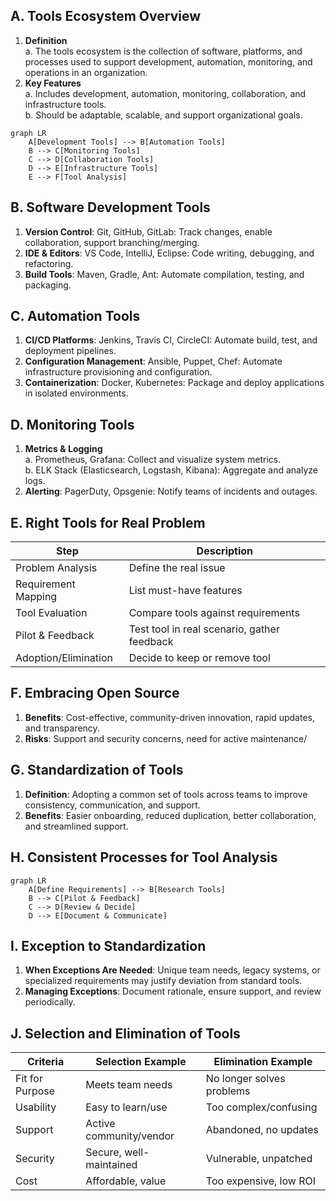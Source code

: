 ## A. Tools Ecosystem Overview
1. **Definition**  
    a. The tools ecosystem is the collection of software, platforms, and processes used to support development, automation, monitoring, and operations in an organization.
2. **Key Features**  
    a. Includes development, automation, monitoring, collaboration, and infrastructure tools.  
    b. Should be adaptable, scalable, and support organizational goals.
```mermaid
graph LR
    A[Development Tools] --> B[Automation Tools]
    B --> C[Monitoring Tools]
    C --> D[Collaboration Tools]
    D --> E[Infrastructure Tools]
    E --> F[Tool Analysis]
```
## B. Software Development Tools
1. **Version Control**: Git, GitHub, GitLab: Track changes, enable collaboration, support branching/merging.
2. **IDE & Editors**: VS Code, IntelliJ, Eclipse: Code writing, debugging, and refactoring.
3. **Build Tools**: Maven, Gradle, Ant: Automate compilation, testing, and packaging.
## C. Automation Tools
1. **CI/CD Platforms**: Jenkins, Travis CI, CircleCI: Automate build, test, and deployment pipelines.
2. **Configuration Management**: Ansible, Puppet, Chef: Automate infrastructure provisioning and configuration.    
3. **Containerization**: Docker, Kubernetes: Package and deploy applications in isolated environments.    
## D. Monitoring Tools
1. **Metrics & Logging**  
    a. Prometheus, Grafana: Collect and visualize system metrics.  
    b. ELK Stack (Elasticsearch, Logstash, Kibana): Aggregate and analyze logs.  
2. **Alerting**: PagerDuty, Opsgenie: Notify teams of incidents and outages.

## E. Right Tools for Real Problem

| Step                 | Description                                 |
| -------------------- | ------------------------------------------- |
| Problem Analysis     | Define the real issue                       |
| Requirement Mapping  | List must-have features                     |
| Tool Evaluation      | Compare tools against requirements          |
| Pilot & Feedback     | Test tool in real scenario, gather feedback |
| Adoption/Elimination | Decide to keep or remove tool               |

## F. Embracing Open Source
1. **Benefits**: Cost-effective, community-driven innovation, rapid updates, and transparency.
2. **Risks**: Support and security concerns, need for active maintenance/
## G. Standardization of Tools
1. **Definition**: Adopting a common set of tools across teams to improve consistency, communication, and support.
2. **Benefits**: Easier onboarding, reduced duplication, better collaboration, and streamlined support.
## H. Consistent Processes for Tool Analysis
```mermaid
graph LR
    A[Define Requirements] --> B[Research Tools]
    B --> C[Pilot & Feedback]
    C --> D[Review & Decide]
    D --> E[Document & Communicate]
```
## I. Exception to Standardization
1. **When Exceptions Are Needed**: Unique team needs, legacy systems, or specialized requirements may justify deviation from standard tools.
2. **Managing Exceptions**: Document rationale, ensure support, and review periodically.
## J. Selection and Elimination of Tools

|Criteria|Selection Example|Elimination Example|
|---|---|---|
|Fit for Purpose|Meets team needs|No longer solves problems|
|Usability|Easy to learn/use|Too complex/confusing|
|Support|Active community/vendor|Abandoned, no updates|
|Security|Secure, well-maintained|Vulnerable, unpatched|
|Cost|Affordable, value|Too expensive, low ROI|

